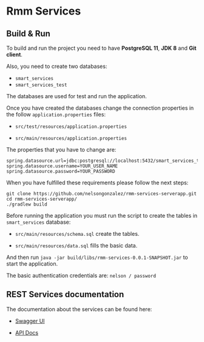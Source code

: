# Rmm Services

## Build & Run

To build and run the project you need to have **PostgreSQL 11**, **JDK 8** and **Git client**.

Also, you need to create two databases:

- `smart_services`
- `smart_services_test`

The databases are used for test and run the application.

Once you have created the databases change the connection properties in the follow `application.properties` files:
 
- `src/test/resources/application.properties`

- `src/main/resources/application.properties`

The properties that you have to change are:

```
spring.datasource.url=jdbc:postgresql://localhost:5432/smart_services_test
spring.datasource.username=YOUR_USER_NAME
spring.datasource.password=YOUR_PASSWORD
```

When you have fulfilled these requirements please follow the next steps:

```
git clone https://github.com/nelsongonzalez/rmm-services-serverapp.git
cd rmm-services-serverapp/
./gradlew build
```

Before running the application you must run the script to create the tables in `smart_services` database:

- `src/main/resources/schema.sql` create the tables.

- `src/main/resources/data.sql` fills the basic data.

And then run `java -jar build/libs/rmm-services-0.0.1-SNAPSHOT.jar` to start the application.

The basic authentication credentials are: `nelson / password`

## REST Services documentation

The documentation about the services can be found here:

- [Swagger UI](http://localhost:8080/swagger-ui.html)

- [API Docs](http://localhost:8080/v2/api-docs)
